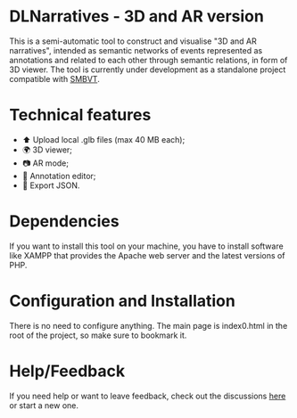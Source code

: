 # DLNarratives - 3D and AR version
This is a semi-automatic tool to construct and visualise "3D and AR narratives", intended as semantic networks of events represented as annotations and related to each other through semantic relations, in form of 3D viewer. The tool is currently under development as a standalone project compatible with [SMBVT](https://tool.dlnarratives.eu).

# Technical features
-  ⬆️ Upload local .glb files (max 40 MB each);
-  🌍 3D viewer;
-  📷 AR mode;
-  📝 Annotation editor;
-  💾 Export JSON.

# Dependencies
If you want to install this tool on your machine, you have to install software like XAMPP that provides the Apache web server and the latest versions of PHP.

# Configuration and Installation
There is no need to configure anything. The main page is index0.html in the root of the project, so make sure to bookmark it.

# Help/Feedback
If you need help or want to leave feedback, check out the discussions [here](https://github.com/AIMH-DHgroup/3D-annotation-tool/discussions) or start a new one.
